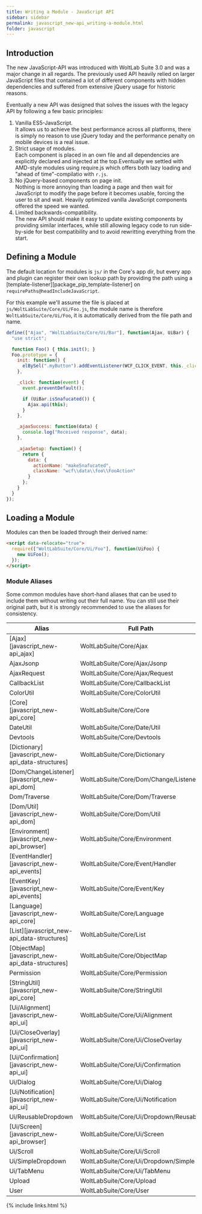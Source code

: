 ```yaml
---
title: Writing a Module - JavaScript API
sidebar: sidebar
permalink: javascript_new-api_writing-a-module.html
folder: javascript
---
```


## Introduction

The new JavaScript-API was introduced with WoltLab Suite 3.0 and was a major
change in all regards. The previously used API heavily relied on larger JavaScript
files that contained a lot of different components with hidden dependencies
and suffered from extensive jQuery usage for historic reasons.

Eventually a new API was designed that solves the issues with the legacy API
by following a few basic principles:
 1. Vanilla ES5-JavaScript.  
    It allows us to achieve the best performance across all platforms, there is
    simply no reason to use jQuery today and the performance penalty on mobile
    devices is a real issue.
 2. Strict usage of modules.  
    Each component is placed in an own file and all dependencies are explicitly
    declared and injected at the top.Eventually we settled with AMD-style modules
    using require.js which offers both lazy loading and "ahead of time"-compilatio
    with `r.js`.
 3. No jQuery-based components on page init.  
    Nothing is more annoying than loading a page and then wait for JavaScript to
    modify the page before it becomes usable, forcing the user to sit and wait.
    Heavily optimized vanilla JavaScript components offered the speed we wanted.
 4. Limited backwards-compatibility.  
    The new API should make it easy to update existing components by providing
    similar interfaces, while still allowing legacy code to run side-by-side for
    best compatibility and to avoid rewritting everything from the start.

## Defining a Module

The default location for modules is `js/` in the Core's app dir,
but every app and plugin can register their own lookup path by providing the path
using a [template-listener][package_pip_template-listener] on `requirePaths@headIncludeJavaScript`.

For this example we'll assume the file is placed at `js/WoltLabSuite/Core/Ui/Foo.js`,
the module name is therefore `WoltLabSuite/Core/Ui/Foo`, it is automatically
derived from the file path and name.

```js
define(["Ajax", "WoltLabSuite/Core/Ui/Bar"], function(Ajax, UiBar) {
  "use strict";

  function Foo() { this.init(); }
  Foo.prototype = {
    init: function() {
      elBySel(".myButton").addEventListener(WCF_CLICK_EVENT, this._click.bind(this));
    },

    _click: function(event) {
      event.preventDefault();

      if (UiBar.isSnafucated()) {
        Ajax.api(this);
      }
    },

    _ajaxSuccess: function(data) {
      console.log("Received response", data);
    },

    _ajaxSetup: function() {
      return {
        data: {
          actionName: "makeSnafucated",
          className: "wcf\\data\\foo\\FooAction"
        }
      };
    }
  }
});
```

## Loading a Module

Modules can then be loaded through their derived name:

```html
<script data-relocate="true">
  require(["WoltLabSuite/Core/Ui/Foo"], function(UiFoo) {
    new UiFoo();
  });
</script>
```

### Module Aliases

Some common modules have short-hand aliases that can be used to include them
without writing out their full name. You can still use their original path, but
it is strongly recommended to use the aliases for consistency.

| Alias | Full Path |
|---|---|
| [Ajax][javascript_new-api_ajax] | WoltLabSuite/Core/Ajax |
| AjaxJsonp | WoltLabSuite/Core/Ajax/Jsonp |
| AjaxRequest | WoltLabSuite/Core/Ajax/Request |
| CallbackList | WoltLabSuite/Core/CallbackList |
| ColorUtil | WoltLabSuite/Core/ColorUtil |
| [Core][javascript_new-api_core] | WoltLabSuite/Core/Core |
| DateUtil | WoltLabSuite/Core/Date/Util |
| Devtools | WoltLabSuite/Core/Devtools |
| [Dictionary][javascript_new-api_data-structures] | WoltLabSuite/Core/Dictionary |
| [Dom/ChangeListener][javascript_new-api_dom] | WoltLabSuite/Core/Dom/Change/Listener |
| Dom/Traverse | WoltLabSuite/Core/Dom/Traverse |
| [Dom/Util][javascript_new-api_dom] | WoltLabSuite/Core/Dom/Util |
| [Environment][javascript_new-api_browser] | WoltLabSuite/Core/Environment |
| [EventHandler][javascript_new-api_events] | WoltLabSuite/Core/Event/Handler |
| [EventKey][javascript_new-api_events] | WoltLabSuite/Core/Event/Key |
| [Language][javascript_new-api_core] | WoltLabSuite/Core/Language |
| [List][javascript_new-api_data-structures] | WoltLabSuite/Core/List |
| [ObjectMap][javascript_new-api_data-structures] | WoltLabSuite/Core/ObjectMap |
| Permission | WoltLabSuite/Core/Permission |
| [StringUtil][javascript_new-api_core] | WoltLabSuite/Core/StringUtil |
| [Ui/Alignment][javascript_new-api_ui] | WoltLabSuite/Core/Ui/Alignment |
| [Ui/CloseOverlay][javascript_new-api_ui] | WoltLabSuite/Core/Ui/CloseOverlay |
| [Ui/Confirmation][javascript_new-api_ui] | WoltLabSuite/Core/Ui/Confirmation |
| Ui/Dialog | WoltLabSuite/Core/Ui/Dialog |
| [Ui/Notification][javascript_new-api_ui] | WoltLabSuite/Core/Ui/Notification |
| Ui/ReusableDropdown | WoltLabSuite/Core/Ui/Dropdown/Reusable |
| [Ui/Screen][javascript_new-api_browser] | WoltLabSuite/Core/Ui/Screen |
| Ui/Scroll | WoltLabSuite/Core/Ui/Scroll |
| Ui/SimpleDropdown | WoltLabSuite/Core/Ui/Dropdown/Simple |
| Ui/TabMenu | WoltLabSuite/Core/Ui/TabMenu |
| Upload | WoltLabSuite/Core/Upload |
| User | WoltLabSuite/Core/User |

{% include links.html %}
